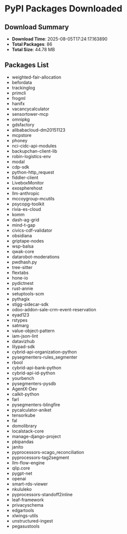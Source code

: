 # PyPI Packages Downloaded

## Download Summary
- **Download Time**: 2025-08-05T17:24:17.163890
- **Total Packages**: 86
- **Total Size**: 44.78 MB

## Packages List
- weighted-fair-allocation
- befordata
- trackinglog
- primcli
- frogml
- hanifx
- vacancycalculator
- sensortower-mcp
- omnipkg
- gdsfactory
- alibabacloud-dm20151123
- mcpstore
- phoney
- nci-cidc-api-modules
- backupchan-client-lib
- robin-logistics-env
- modal
- cdp-sdk
- python-http_request
- fiddler-client
- LiveboxMonitor
- exospherehost
- llm-anthropic
- mccoygroup-mcutils
- psycopg-toolkit
- rivia-es-cloud
- komm
- dash-ag-grid
- mind-t-gap
- civics-cdf-validator
- obsidiana
- griptape-nodes
- wsp-balsa
- qwak-core
- datarobot-moderations
- pwdhash.py
- tree-sitter
- flextabs
- hone-io
- pydictnest
- rust-annie
- setuptools-scm
- pythagix
- stigg-sidecar-sdk
- odoo-addon-sale-crm-event-reservation
- eyad123
- rstypes
- satmarg
- value-object-pattern
- iam-json-lint
- datavizhub
- lilypad-sdk
- cybrid-api-organization-python
- pysegmenters-rules_segmenter
- rbool
- cybrid-api-bank-python
- cybrid-api-id-python
- yourbench
- pysegmenters-pysdb
- AgentX-Dev
- calkit-python
- farl
- pysegmenters-blingfire
- pycalculator-aniket
- tensorkube
- fal
- domolibrary
- localstack-core
- manage-django-project
- pbipandas
- janito
- pyprocessors-xcago_reconciliation
- pyprocessors-tag2segment
- llm-flow-engine
- qlip.core
- pygpt-net
- openai
- smart-rds-viewer
- nkululeko
- pyprocessors-standoff2inline
- leaf-framework
- privacyschema
- edgartools
- xlwings-utils
- unstructured-ingest
- pegasustools

